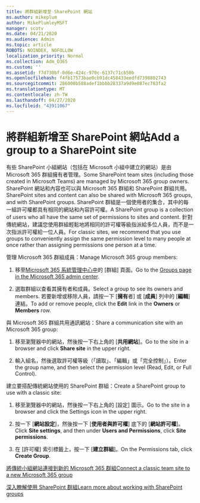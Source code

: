 ```yaml
---
title: 將群組新增至 SharePoint 網站
ms.author: mikeplum
author: MikePlumleyMSFT
manager: scotv
ms.date: 04/21/2020
ms.audience: Admin
ms.topic: article
ROBOTS: NOINDEX, NOFOLLOW
localization_priority: Normal
ms.collection: Adm_O365
ms.custom: ''
ms.assetid: f7d730bf-0d6e-424c-970c-6137c71cb50b
ms.openlocfilehash: f4fb17573bae0cb91dc458433eedfd7398802743
ms.sourcegitcommit: 286000b588adef1bbbb28337a9d9e087ec783fa2
ms.translationtype: MT
ms.contentlocale: zh-TW
ms.lasthandoff: 04/27/2020
ms.locfileid: "43911067"
---
```

# <a name="add-a-group-to-a-sharepoint-site"></a><span data-ttu-id="e89b6-102">將群組新增至 SharePoint 網站</span><span class="sxs-lookup"><span data-stu-id="e89b6-102">Add a group to a SharePoint site</span></span>

<span data-ttu-id="e89b6-103">有些 SharePoint 小組網站（包括在 Microsoft 小組中建立的網站）是由 Microsoft 365 群組擁有者管理。</span><span class="sxs-lookup"><span data-stu-id="e89b6-103">Some SharePoint team sites (including those created in Microsoft Teams) are managed by Microsoft 365 group owners.</span></span> <span data-ttu-id="e89b6-104">SharePoint 網站和內容也可以與 Microsoft 365 群組和 SharePoint 群組共用。</span><span class="sxs-lookup"><span data-stu-id="e89b6-104">SharePoint sites and content can also be shared with Microsoft 365 groups, and with SharePoint groups.</span></span> <span data-ttu-id="e89b6-105">SharePoint 群組是一個使用者的集合，其中的每一組許可權都具有相同的網站和內容許可權。</span><span class="sxs-lookup"><span data-stu-id="e89b6-105">A SharePoint group is a collection of users who all have the same set of permissions to sites and content.</span></span> <span data-ttu-id="e89b6-106">針對傳統網站，建議您使用群組輕鬆地將相同的許可權等級指派給多位人員，而不是一次指派許可權給一位人員。</span><span class="sxs-lookup"><span data-stu-id="e89b6-106">For classic sites, we recommend that you use groups to conveniently assign the same permission level to many people at once rather than assigning permissions one person at a time.</span></span>
  
<span data-ttu-id="e89b6-107">管理 Microsoft 365 群組成員：</span><span class="sxs-lookup"><span data-stu-id="e89b6-107">Manage Microsoft 365 group members:</span></span>
  
1. <span data-ttu-id="e89b6-108">移至[Microsoft 365 系統管理中心中](https://portal.office.com/adminportal/home#/groups)的 [群組] 頁面。</span><span class="sxs-lookup"><span data-stu-id="e89b6-108">Go to the [Groups page in the Microsoft 365 admin center](https://portal.office.com/adminportal/home#/groups).</span></span>
    
2. <span data-ttu-id="e89b6-109">選取群組以查看其擁有者和成員。</span><span class="sxs-lookup"><span data-stu-id="e89b6-109">Select a group to see its owners and members.</span></span> <span data-ttu-id="e89b6-110">若要新增或移除人員，請按一下 [**擁有**者] 或 [**成員**] 列中的 [**編輯**] 連結。</span><span class="sxs-lookup"><span data-stu-id="e89b6-110">To add or remove people, click the **Edit** link in the **Owners** or **Members** row.</span></span> 
    
<span data-ttu-id="e89b6-111">與 Microsoft 365 群組共用通訊網站：</span><span class="sxs-lookup"><span data-stu-id="e89b6-111">Share a communication site with an Microsoft 365 group:</span></span>
  
1. <span data-ttu-id="e89b6-112">移至瀏覽器中的網站，然後按一下右上角的 [**共用網站**]。</span><span class="sxs-lookup"><span data-stu-id="e89b6-112">Go to the site in a browser and click **Share site** in the upper right.</span></span> 
    
2. <span data-ttu-id="e89b6-113">輸入組名，然後選取許可權等級（「讀取」、「編輯」或「完全控制」）。</span><span class="sxs-lookup"><span data-stu-id="e89b6-113">Enter the group name, and then select the permission level (Read, Edit, or Full Control).</span></span>
    
<span data-ttu-id="e89b6-114">建立要搭配傳統網站使用的 SharePoint 群組：</span><span class="sxs-lookup"><span data-stu-id="e89b6-114">Create a SharePoint group to use with a classic site:</span></span>
  
1. <span data-ttu-id="e89b6-115">移至瀏覽器中的網站，然後按一下右上角的 [設定] 圖示。</span><span class="sxs-lookup"><span data-stu-id="e89b6-115">Go to the site in a browser and click the Settings icon in the upper right.</span></span>
    
2. <span data-ttu-id="e89b6-116">按一下 [**網站設定**]，然後按一下 [**使用者與許可權**] 底下的 [**網站許可權**]。</span><span class="sxs-lookup"><span data-stu-id="e89b6-116">Click **Site settings**, and then under **Users and Permissions**, click **Site permissions**.</span></span>
    
3. <span data-ttu-id="e89b6-117">在 [許可權] 索引標籤上，按一下 [**建立群組**]。</span><span class="sxs-lookup"><span data-stu-id="e89b6-117">On the Permissions tab, click **Create Group**.</span></span>
    
[<span data-ttu-id="e89b6-118">將傳統小組網站連接到新的 Microsoft 365 群組</span><span class="sxs-lookup"><span data-stu-id="e89b6-118">Connect a classic team site to a new Microsoft 365 group</span></span>](https://go.microsoft.com/fwlink/?linkid=2008654)
  
[<span data-ttu-id="e89b6-119">深入瞭解使用 SharePoint 群組</span><span class="sxs-lookup"><span data-stu-id="e89b6-119">Learn more about working with SharePoint groups</span></span>](https://go.microsoft.com/fwlink/?linkid=874658)
  

